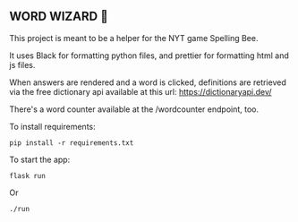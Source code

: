 ## WORD WIZARD :mage:

This project is meant to be a helper for the NYT game Spelling Bee.

It uses Black for formatting python files, and prettier for formatting html and js files.
 
When answers are rendered and a word is clicked, definitions are retrieved via the free dictionary api available at this url: https://dictionaryapi.dev/

There's a word counter available at the /wordcounter endpoint, too.

To install requirements:   
   
```
pip install -r requirements.txt
```

To start the app:

```
flask run
```

Or

```
./run
```
